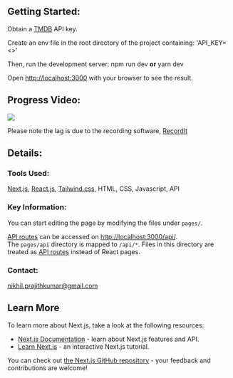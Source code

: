 ## **Getting Started:**

Obtain a [TMDB](https://developers.themoviedb.org/3/getting-started/introduction) API key.

Create an env file in the root directory of the project containing: 'API_KEY=<>'

Then, run the development server: npm run dev **or** yarn dev

Open [http://localhost:3000](http://localhost:3000/) with your browser to see the result.

## Progress Video:

![](http://g.recordit.co/gH0k2LJv8K.gif)

Please note the lag is due to the recording software, [RecordIt](https://recordit.co)

## Details:

### Tools Used:

[Next.js](https://www.notion.so/Films-Readme-4521ec6a37164d0f9fdf9978c79f858e), [React.js](https://reactjs.org), [Tailwind.css](https://tailwindcss.com), HTML, CSS, Javascript, API

### Key Information:

You can start editing the page by modifying the files under `pages/`. 

[API routes](https://nextjs.org/docs/api-routes/introduction) can be accessed on [http://localhost:3000/api/](http://localhost:3000/api/hello). The `pages/api` directory is mapped to `/api/*`. Files in this directory are treated as [API routes](https://nextjs.org/docs/api-routes/introduction) instead of React pages.

### Contact:

nikhil.prajithkumar@gmail.com

## **Learn More**

To learn more about Next.js, take a look at the following resources:

- [Next.js Documentation](https://nextjs.org/docs) - learn about Next.js features and API.
- [Learn Next.js](https://nextjs.org/learn) - an interactive Next.js tutorial.

You can check out [the Next.js GitHub repository](https://github.com/vercel/next.js/) - your feedback and contributions are welcome!
